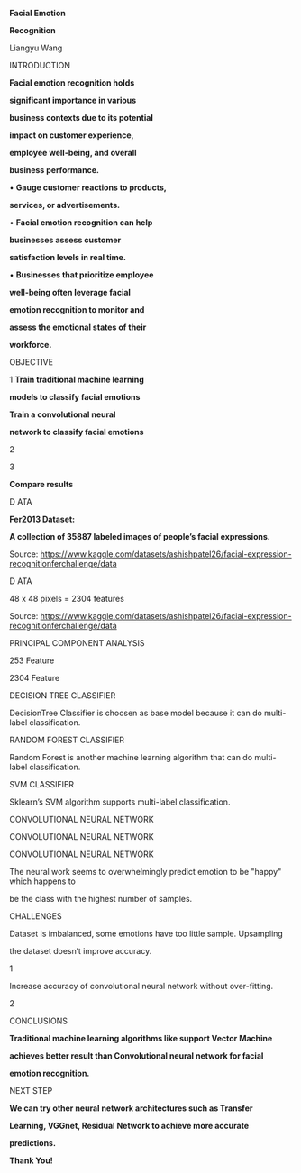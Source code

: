 ﻿<a name="br1"></a> 

**Facial Emotion**

**Recognition**

Liangyu Wang



<a name="br2"></a> 

INTRODUCTION

**Facial emotion recognition holds**

**significant importance in various**

**business contexts due to its potential**

**impact on customer experience,**

**employee well-being, and overall**

**business performance.**

• **Gauge customer reactions to products,**

**services, or advertisements.**

• **Facial emotion recognition can help**

**businesses assess customer**

**satisfaction levels in real time.**

• **Businesses that prioritize employee**

**well-being often leverage facial**

**emotion recognition to monitor and**

**assess the emotional states of their**

**workforce.**



<a name="br3"></a> 

OBJECTIVE

1 **Train traditional machine learning**

**models to classify facial emotions**

**Train a convolutional neural**

**network to classify facial emotions**

2

3

**Compare results**



<a name="br4"></a> 

D ATA

**Fer2013 Dataset:**

**A collection of 35887 labeled images of people’s facial expressions.**

Source: https://www.kaggle.com/datasets/ashishpatel26/facial-expression-recognitionferchallenge/data



<a name="br5"></a> 

D ATA

48 x 48 pixels = 2304 features

Source: https://www.kaggle.com/datasets/ashishpatel26/facial-expression-recognitionferchallenge/data



<a name="br6"></a> 

PRINCIPAL COMPONENT ANALYSIS

253 Feature

2304 Feature



<a name="br7"></a> 

DECISION TREE CLASSIFIER

DecisionTree Classifier is choosen as base model because it can do multi-label classification.



<a name="br8"></a> 

RANDOM FOREST CLASSIFIER

Random Forest is another machine learning algorithm that can do multi-label classification.



<a name="br9"></a> 

SVM CLASSIFIER

Sklearn’s SVM algorithm supports multi-label classification.



<a name="br10"></a> 

CONVOLUTIONAL NEURAL NETWORK



<a name="br11"></a> 

CONVOLUTIONAL NEURAL NETWORK



<a name="br12"></a> 

CONVOLUTIONAL NEURAL NETWORK

The neural work seems to overwhelmingly predict emotion to be "happy" which happens to

be the class with the highest number of samples.



<a name="br13"></a> 

CHALLENGES

Dataset is imbalanced, some emotions have too little sample. Upsampling

the dataset doesn’t improve accuracy.

1

Increase accuracy of convolutional neural network without over-fitting.

2



<a name="br14"></a> 

CONCLUSIONS

**Traditional machine learning algorithms like support Vector Machine**

**achieves better result than Convolutional neural network for facial**

**emotion recognition.**



<a name="br15"></a> 

NEXT STEP

**We can try other neural network architectures such as Transfer**

**Learning, VGGnet, Residual Network to achieve more accurate**

**predictions.**



<a name="br16"></a> 

**Thank You!**

